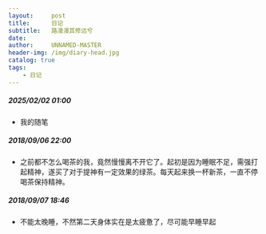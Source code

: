 ```yaml
---
layout:     post
title:      日记
subtitle:   路漫漫其修远兮
date:       
author:     UNNAMED-MASTER
header-img: /img/diary-head.jpg
catalog: true
tags:
    - 日记
---
```

##### 2025/02/02 01:00
- 我的随笔
##### 2018/09/06 22:00
- 之前都不怎么喝茶的我，竟然慢慢离不开它了。起初是因为睡眠不足，需强打起精神，遂买了对于提神有一定效果的绿茶。每天起来换一杯新茶，一直不停喝茶保持精神。

##### 2018/09/07 18:46   
- 不能太晚睡，不然第二天身体实在是太疲惫了，尽可能早睡早起





